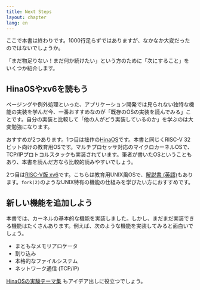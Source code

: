 ```yaml
---
title: Next Steps
layout: chapter
lang: en
---
```


ここで本書は終わりです。1000行足らずではありますが、なかなか大変だったのではないでしょうか。

「まだ物足りない！まだ何か続けたい」という方のために「次にすること」をいくつか紹介します。

## HinaOSやxv6を読もう

ページングや例外処理といった、アプリケーション開発では見られない独特な機能の実装を学んだ今、一番おすすめなのが「既存のOSの実装を読んでみる」ことです。自分の実装と比較して「他の人がどう実装しているのか」を学ぶのは大変勉強になります。

おすすめが2つあります。1つ目は拙作の[HinaOS](https://github.com/nuta/microkernel-book)です。本書と同じくRISC-V 32ビット向けの教育用OSです。マルチプロセッサ対応のマイクロカーネルOSで、TCP/IPプロトコルスタックも実装されています。筆者が書いたOSということもあり、本書を読んだ方なら比較的読みやすいでしょう。

2つ目は[RISC-V版 xv6](https://github.com/mit-pdos/xv6-riscv)です。こちらは教育用UNIX風OSで、[解説書 (英語)](https://pdos.csail.mit.edu/6.828/2022/)もあります。`fork(2)`のようなUNIX特有の機能の仕組みを学びたい方におすすめです。

## 新しい機能を追加しよう

本書では、カーネルの基本的な機能を実装しました。しかし、まだまだ実装できる機能はたくさんあります。例えば、次のような機能を実装してみると面白いでしょう。

- まともなメモリアロケータ
- 割り込み
- 本格的なファイルシステム
- ネットワーク通信 (TCP/IP)

[HinaOSの実験テーマ集](https://github.com/nuta/microkernel-book/blob/main/IDEAS.md) もアイデア出しに役立つでしょう。
